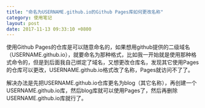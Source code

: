 ```yaml
---
title: "命名为USERNAME.github.io的Github Pages库如何更改名称"
category: 使用笔记
layout: post
date: 2017-11-13 09:33:10 +0800
---
```


使用Github Pages的仓库是可以随意命名的，如果想用github提供的二级域名（USERNAME.github.io），就要命名为那种格式，比如我一开始就是使用那种格式命令的，但是到后面我自己绑定了域名，又想更改仓库名，发现其它使用Pages的仓库可以更改，USERNAME.github.io格式改了名称，Pages就访问不了了。

解决办法是先把USERNAME.github.io仓库更名为blog（其它名称），再创建一个USERNAME.github.io库，然后blog库就可以使用Pages了，然后再删除USERNAME.github.io库就行了。